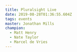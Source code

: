 ```yaml
---
title: Pluralsight Live
date: 2019-08-28T01:36:55.604Z
tags: events
master: Jonathan Mills
champion:
  - Matt Henry
  - Nate Taylor
  - Marcel de Vries
---
```


